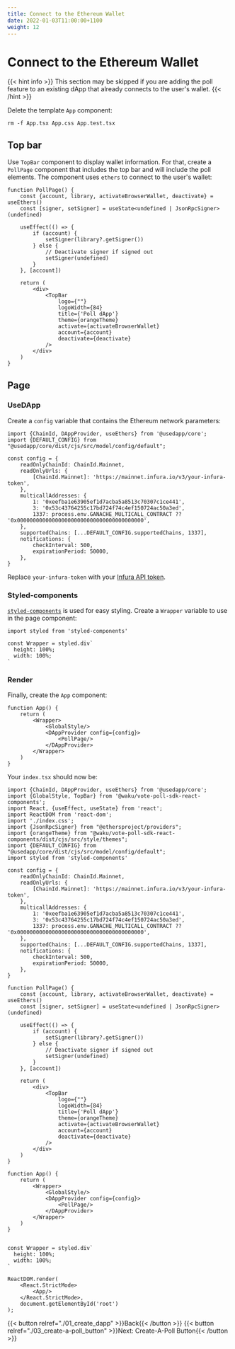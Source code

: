 ```yaml
---
title: Connect to the Ethereum Wallet
date: 2022-01-03T11:00:00+1100
weight: 12
---
```


# Connect to the Ethereum Wallet

{{< hint info >}}
This section may be skipped if you are adding the poll feature to an existing dApp
that already connects to the user's wallet.
{{< /hint >}}

Delete the template `App` component:

```shell
rm -f App.tsx App.css App.test.tsx
```

## Top bar

Use `TopBar` component to display wallet information.
For that, create a `PollPage` component that includes the top bar and will include the poll elements.
The component uses `ethers` to connect to the user's wallet:

```tsx
function PollPage() {
    const {account, library, activateBrowserWallet, deactivate} = useEthers()
    const [signer, setSigner] = useState<undefined | JsonRpcSigner>(undefined)

    useEffect(() => {
        if (account) {
            setSigner(library?.getSigner())
        } else {
            // Deactivate signer if signed out
            setSigner(undefined)
        }
    }, [account])

    return (
        <div>
            <TopBar
                logo={""}
                logoWidth={84}
                title={'Poll dApp'}
                theme={orangeTheme}
                activate={activateBrowserWallet}
                account={account}
                deactivate={deactivate}
            />
        </div>
    )
}
```

## Page

### UseDApp

Create a `config` variable that contains the Ethereum network parameters:

```tsx
import {ChainId, DAppProvider, useEthers} from '@usedapp/core';
import {DEFAULT_CONFIG} from "@usedapp/core/dist/cjs/src/model/config/default";

const config = {
    readOnlyChainId: ChainId.Mainnet,
    readOnlyUrls: {
        [ChainId.Mainnet]: 'https://mainnet.infura.io/v3/your-infura-token',
    },
    multicallAddresses: {
        1: '0xeefba1e63905ef1d7acba5a8513c70307c1ce441',
        3: '0x53c43764255c17bd724f74c4ef150724ac50a3ed',
        1337: process.env.GANACHE_MULTICALL_CONTRACT ?? '0x0000000000000000000000000000000000000000',
    },
    supportedChains: [...DEFAULT_CONFIG.supportedChains, 1337],
    notifications: {
        checkInterval: 500,
        expirationPeriod: 50000,
    },
}
```

Replace `your-infura-token` with your [Infura API token](https://infura.io/docs/ethereum).

### Styled-components

[`styled-components`](https://styled-components.com/) is used for easy styling.
Create a `Wrapper` variable to use in the page component:

```tsx
import styled from 'styled-components'

const Wrapper = styled.div`
  height: 100%;
  width: 100%;
`
```

### Render

Finally, create the `App` component:

```tsx
function App() {
    return (
        <Wrapper>
            <GlobalStyle/>
            <DAppProvider config={config}>
                <PollPage/>
            </DAppProvider>
        </Wrapper>
    )
}
```

Your `index.tsx` should now be:

```tsx
import {ChainId, DAppProvider, useEthers} from '@usedapp/core';
import {GlobalStyle, TopBar} from '@waku/vote-poll-sdk-react-components';
import React, {useEffect, useState} from 'react';
import ReactDOM from 'react-dom';
import './index.css';
import {JsonRpcSigner} from "@ethersproject/providers";
import {orangeTheme} from "@waku/vote-poll-sdk-react-components/dist/cjs/src/style/themes";
import {DEFAULT_CONFIG} from "@usedapp/core/dist/cjs/src/model/config/default";
import styled from 'styled-components'

const config = {
    readOnlyChainId: ChainId.Mainnet,
    readOnlyUrls: {
        [ChainId.Mainnet]: 'https://mainnet.infura.io/v3/your-infura-token',
    },
    multicallAddresses: {
        1: '0xeefba1e63905ef1d7acba5a8513c70307c1ce441',
        3: '0x53c43764255c17bd724f74c4ef150724ac50a3ed',
        1337: process.env.GANACHE_MULTICALL_CONTRACT ?? '0x0000000000000000000000000000000000000000',
    },
    supportedChains: [...DEFAULT_CONFIG.supportedChains, 1337],
    notifications: {
        checkInterval: 500,
        expirationPeriod: 50000,
    },
}

function PollPage() {
    const {account, library, activateBrowserWallet, deactivate} = useEthers()
    const [signer, setSigner] = useState<undefined | JsonRpcSigner>(undefined)

    useEffect(() => {
        if (account) {
            setSigner(library?.getSigner())
        } else {
            // Deactivate signer if signed out
            setSigner(undefined)
        }
    }, [account])

    return (
        <div>
            <TopBar
                logo={""}
                logoWidth={84}
                title={'Poll dApp'}
                theme={orangeTheme}
                activate={activateBrowserWallet}
                account={account}
                deactivate={deactivate}
            />
        </div>
    )
}

function App() {
    return (
        <Wrapper>
            <GlobalStyle/>
            <DAppProvider config={config}>
                <PollPage/>
            </DAppProvider>
        </Wrapper>
    )
}


const Wrapper = styled.div`
  height: 100%;
  width: 100%;
`

ReactDOM.render(
    <React.StrictMode>
        <App/>
    </React.StrictMode>,
    document.getElementById('root')
);
```

{{< button relref="./01_create_dapp"  >}}Back{{< /button >}}
{{< button relref="./03_create-a-poll_button"  >}}Next: Create-A-Poll Button{{< /button >}}
